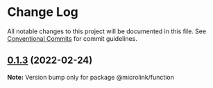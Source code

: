 # Change Log

All notable changes to this project will be documented in this file.
See [Conventional Commits](https://conventionalcommits.org) for commit guidelines.

## [0.1.3](https://github.com/microlinkhq/function/compare/v0.1.2...v0.1.3) (2022-02-24)

**Note:** Version bump only for package @microlink/function
